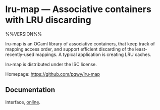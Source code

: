 # lru-map — Associative containers with LRU discarding

%%VERSION%%

lru-map is an OCaml library of associative containers, that keep track of
mapping access order, and support efficient discarding of the
least-recently-used mappings. A typical application is creating LRU caches.

lru-map is distributed under the ISC license.

Homepage: https://github.com/pqwy/lru-map

## Documentation

Interface, [online][doc].

[doc]: https://pqwy.github.io/lru-map/doc
